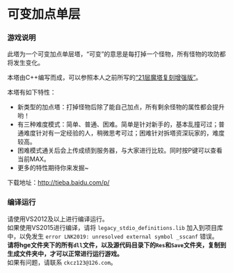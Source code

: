 可变加点单层 
================

### 游戏说明
此塔为一个可变加点单层塔，“可变”的意思是每打掉一个怪物，所有怪物的攻防都将发生变化。

本塔由C++编写而成，可以参照本人之前所写的[“21层魔塔复刻增强版”](https://github.com/ckcz123/mota)。

本塔有如下特性：

  * 新类型的加点塔：打掉怪物后除了能自己加点，所有剩余怪物的属性都会提升哟！
  * 有三种难度模式：简单、普通、困难。简单是针对新手的，基本乱撞可过；普通难度针对有一定经验的人，稍微思考可过；困难针对拆塔资深玩家的，难度较高。
  * 困难模式通关后会上传成绩到服务器，与大家进行比较。同时按P键可以查看当前MAX。
  * 更多的特性期待你来发掘~

下载地址：http://tieba.baidu.com/p/

### 编译运行

请使用VS2012及以上进行编译运行。  
如果使用VS2015进行编译，请将 `legacy_stdio_definitions.lib` 加入到项目库中，以免发生 `error LNK2019: unresolved external symbol _sscanf` 错误。  
**请将hge文件夹下的所有`dll`文件，以及源代码目录下的`Res`和`Save`文件夹，复制到生成文件夹中，才可以正常进行运行游戏。**   
如果有问题，请联系 `ckcz123@126.com`。  
